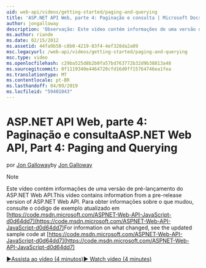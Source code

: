 ```yaml
---
uid: web-api/videos/getting-started/paging-and-querying
title: 'ASP.NET API Web, parte 4: Paginação e consulta | Microsoft Docs'
author: jongalloway
description: 'Observação: Este vídeo contém informações de uma versão de pré-lançamento do ASP.NET Web API'
ms.author: riande
ms.date: 02/15/2012
ms.assetid: 44fa9b58-c8b0-4219-83f4-4ef328da2a09
msc.legacyurl: /web-api/videos/getting-started/paging-and-querying
msc.type: video
ms.openlocfilehash: c29ba525d8b2b0fa57bd763772b32d9b38813a48
ms.sourcegitcommit: 0f1119340e4464720cfd16d0ff15764746ea1fea
ms.translationtype: MT
ms.contentlocale: pt-BR
ms.lasthandoff: 04/09/2019
ms.locfileid: "59401043"
---
```

# <a name="aspnet-web-api-part-4-paging-and-querying"></a><span data-ttu-id="f0def-103">ASP.NET API Web, parte 4: Paginação e consulta</span><span class="sxs-lookup"><span data-stu-id="f0def-103">ASP.NET Web API, Part 4: Paging and Querying</span></span>

<span data-ttu-id="f0def-104">por [Jon Galloway](https://github.com/jongalloway)</span><span class="sxs-lookup"><span data-stu-id="f0def-104">by [Jon Galloway](https://github.com/jongalloway)</span></span>

> [!NOTE]
> <span data-ttu-id="f0def-105">Este vídeo contém informações de uma versão de pré-lançamento do ASP.NET Web API.</span><span class="sxs-lookup"><span data-stu-id="f0def-105">This video contains information from a pre-release version of ASP.NET Web API.</span></span> <span data-ttu-id="f0def-106">Para obter informações sobre o que mudou, consulte o código de exemplo atualizado em [https://code.msdn.microsoft.com/ASPNET-Web-API-JavaScript-d0d64dd7](https://code.msdn.microsoft.com/ASPNET-Web-API-JavaScript-d0d64dd7)</span><span class="sxs-lookup"><span data-stu-id="f0def-106">For information on what changed, see the updated sample code at [https://code.msdn.microsoft.com/ASPNET-Web-API-JavaScript-d0d64dd7](https://code.msdn.microsoft.com/ASPNET-Web-API-JavaScript-d0d64dd7)</span></span>

[<span data-ttu-id="f0def-107">&#9654;Assista ao vídeo (4 minutos)</span><span class="sxs-lookup"><span data-stu-id="f0def-107">&#9654; Watch video (4 minutes)</span></span>](https://channel9.msdn.com/Blogs/ASP-NET-Site-Videos/paging-and-querying)
